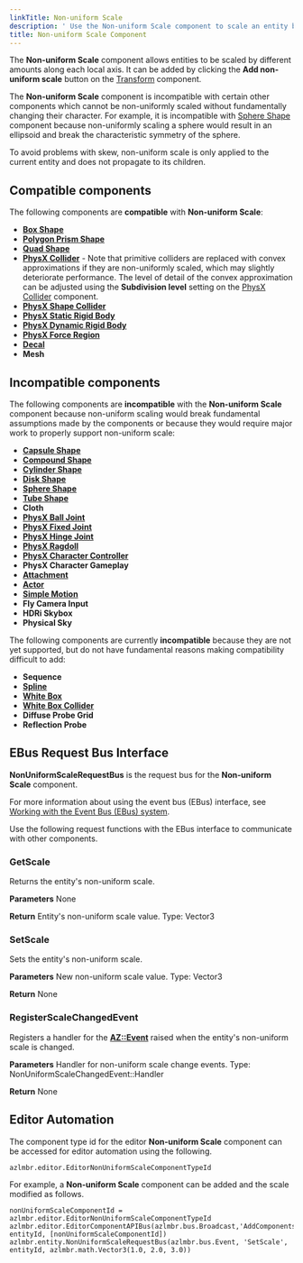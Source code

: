 ```yaml
---
linkTitle: Non-uniform Scale
description: ' Use the Non-uniform Scale component to scale an entity by different amounts along each axis. '
title: Non-uniform Scale Component
---
```


The **Non-uniform Scale** component allows entities to be scaled by different amounts along each local axis. It can be added by clicking the **Add non-uniform scale** button on the [Transform](/docs/user-guide/components/reference/transform/) component.

The **Non-uniform Scale** component is incompatible with certain other components which cannot be non-uniformly scaled without fundamentally changing their character. For example, it is incompatible with [Sphere Shape](/docs/user-guide/components/reference/shape/sphere-shape/) component because non-uniformly scaling a sphere would result in an ellipsoid and break the characteristic symmetry of the sphere.

To avoid problems with skew, non-uniform scale is only applied to the current entity and does not propagate to its children.

## Compatible components
The following components are **compatible** with **Non-uniform Scale**:
+ **[Box Shape](/docs/user-guide/components/reference/shape/box-shape/)**
+ **[Polygon Prism Shape](/docs/user-guide/components/reference/shape/polygon-prism-shape/)**
+ **[Quad Shape](/docs/user-guide/components/reference/shape/quad-shape/)**
+ **[PhysX Collider](/docs/user-guide/components/reference/physx/collider/)** - Note that primitive colliders are replaced with convex approximations if they are non-uniformly scaled, which may slightly deteriorate performance. The level of detail of the convex approximation can be adjusted using the **Subdivision level** setting on the [PhysX Collider](/docs/user-guide/components/reference/physx/collider/) component.
+ **[PhysX Shape Collider](/docs/user-guide/components/reference/physx/shape-collider/)**
+ **[PhysX Static Rigid Body](/docs/user-guide/components/reference/physx/static-rigid-body/)**
+ **[PhysX Dynamic Rigid Body](/docs/user-guide/components/reference/physx/rigid-body/)**
+ **[PhysX Force Region](/docs/user-guide/components/reference/physx/force-region/)**
+ **[Decal](/docs/user-guide/components/reference/atom/decal/)**
+ **Mesh**

## Incompatible components
The following components are **incompatible** with the **Non-uniform Scale** component because non-uniform scaling would break fundamental assumptions made by the components or because they would require major work to properly support non-uniform scale:
+ **[Capsule Shape](/docs/user-guide/components/reference/shape/capsule-shape/)**
+ **[Compound Shape](/docs/user-guide/components/reference/shape/compound-shape/)**
+ **[Cylinder Shape](/docs/user-guide/components/reference/shape/cylinder-shape/)**
+ **[Disk Shape](/docs/user-guide/components/reference/shape/disk-shape/)**
+ **[Sphere Shape](/docs/user-guide/components/reference/shape/sphere-shape/)**
+ **[Tube Shape](/docs/user-guide/components/reference/shape/tube-shape/)**
+ **Cloth**
+ **[PhysX Ball Joint](/docs/user-guide/components/reference/physx/ball-joint/)**
+ **[PhysX Fixed Joint](/docs/user-guide/components/reference/physx/fixed-joint/)**
+ **[PhysX Hinge Joint](/docs/user-guide/components/reference/physx/hinge-joint/)**
+ **[PhysX Ragdoll](/docs/user-guide/components/reference/physx/ragdoll/)**
+ **[PhysX Character Controller](/docs/user-guide/components/reference/physx/character-controller/)**
+ **PhysX Character Gameplay**
+ **[Attachment](/docs/user-guide/components/reference/animation/attachment/)**
+ **[Actor](/docs/user-guide/components/reference/animation/actor/)**
+ **[Simple Motion](/docs/user-guide/components/reference/animation/simple-motion/)**
+ **Fly Camera Input**
+ **HDRi Skybox**
+ **Physical Sky**
<!-- + **[Blast Family](/docs/user-guide/components/reference/destruction/blast-family/)** -->
<!-- + **[Blast Family Mesh Data](/docs/user-guide/components/reference/destruction/blast-family-mesh-data/)** -->

The following components are currently **incompatible** because they are not yet supported, but do not have fundamental reasons making compatibility difficult to add:
+ **Sequence**
+ **[Spline](/docs/user-guide/components/reference/shape/spline/)**
+ **[White Box](/docs/user-guide/components/reference/shape/white-box/)**
+ **[White Box Collider](/docs/user-guide/components/reference/shape/white-box-collider/)**
+ **Diffuse Probe Grid**
+ **Reflection Probe**

## EBus Request Bus Interface
**NonUniformScaleRequestBus** is the request bus for the **Non-uniform Scale** component.

For more information about using the event bus (EBus) interface, see [Working with the Event Bus (EBus) system](/docs/user-guide/programming/ebus/).

Use the following request functions with the EBus interface to communicate with other components.

### GetScale

Returns the entity's non-uniform scale.

**Parameters**
None

**Return**
Entity's non-uniform scale value.
Type: Vector3

### SetScale

Sets the entity's non-uniform scale.

**Parameters**
New non-uniform scale value.
Type: Vector3

**Return**
None

### RegisterScaleChangedEvent

Registers a handler for the **[AZ::Event](/docs/user-guide/programming/az-event/)** raised when the entity's non-uniform scale is changed.

**Parameters**
Handler for non-uniform scale change events.
Type: NonUniformScaleChangedEvent::Handler

**Return**
None

## Editor Automation
The component type id for the editor **Non-uniform Scale** component can be accessed for editor automation using the following.
```
azlmbr.editor.EditorNonUniformScaleComponentTypeId
```

For example, a **Non-uniform Scale** component can be added and the scale modified as follows.

```
nonUniformScaleComponentId = azlmbr.editor.EditorNonUniformScaleComponentTypeId
azlmbr.editor.EditorComponentAPIBus(azlmbr.bus.Broadcast,'AddComponentsOfType', entityId, [nonUniformScaleComponentId])
azlmbr.entity.NonUniformScaleRequestBus(azlmbr.bus.Event, 'SetScale', entityId, azlmbr.math.Vector3(1.0, 2.0, 3.0))
```

